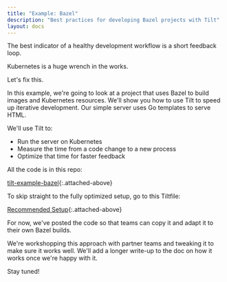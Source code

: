 ```yaml
---
title: "Example: Bazel"
description: "Best practices for developing Bazel projects with Tilt"
layout: docs
---
```


The best indicator of a healthy development workflow is a short feedback loop.

Kubernetes is a huge wrench in the works.

Let's fix this.

In this example, we're going to look at a project that uses Bazel to build images and
Kubernetes resources. We'll show you how to use Tilt to speed up iterative development.
Our simple server uses Go templates to serve HTML.

We'll use Tilt to:

- Run the server on Kubernetes
- Measure the time from a code change to a new process
- Optimize that time for faster feedback

All the code is in this repo:

[tilt-example-bazel](https://github.com/tilt-dev/tilt-example-bazel){:.attached-above}

To skip straight to the fully optimized setup, go to this Tiltfile:

[Recommended Setup](https://github.com/tilt-dev/tilt-example-bazel/blob/main/3-recommended/Tiltfile){:.attached-above}

For now, we've posted the code so that teams can copy it and adapt it to their own Bazel builds.

We're workshopping this approach with partner teams and tweaking it to make sure
it works well.  We'll add a longer write-up to the doc on how it works once
we're happy with it.

Stay tuned!

